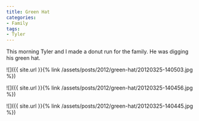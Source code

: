 ```yaml
---
title: Green Hat
categories:
- Family
tags:
- Tyler
---
```


This morning Tyler and I made a donut run for the family. He was digging his green hat.

![]({{ site.url }}{% link /assets/posts/2012/green-hat/20120325-140503.jpg %})

![]({{ site.url }}{% link /assets/posts/2012/green-hat/20120325-140456.jpg %})

![]({{ site.url }}{% link /assets/posts/2012/green-hat/20120325-140445.jpg %})
